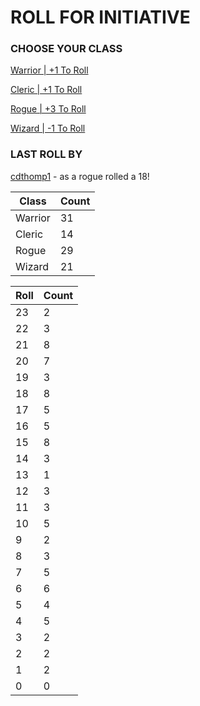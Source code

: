 # ROLL FOR INITIATIVE
### CHOOSE YOUR CLASS

[Warrior | +1 To Roll](https://github.com/benjaminsampica/benjaminsampica/issues/new?title=roll%7Cwarrior&body=Just+click+%27Submit+new+issue%27.)

[Cleric | +1 To Roll](https://github.com/benjaminsampica/benjaminsampica/issues/new?title=roll%7Ccleric&body=Just+click+%27Submit+new+issue%27.)

[Rogue | +3 To Roll](https://github.com/benjaminsampica/benjaminsampica/issues/new?title=roll%7Crogue&body=Just+click+%27Submit+new+issue%27.)

[Wizard | -1 To Roll](https://github.com/benjaminsampica/benjaminsampica/issues/new?title=roll%7Cwizard&body=Just+click+%27Submit+new+issue%27.)
### LAST ROLL BY
[cdthomp1](https://www.github.com/cdthomp1) - as a rogue rolled a 18!

|Class|Count|
|-|-|
|Warrior|31|
|Cleric|14|
|Rogue|29|
|Wizard|21|

|Roll|Count|
|-|-|
|23|2
|22|3
|21|8
|20|7
|19|3
|18|8
|17|5
|16|5
|15|8
|14|3
|13|1
|12|3
|11|3
|10|5
|9|2
|8|3
|7|5
|6|6
|5|4
|4|5
|3|2
|2|2
|1|2
|0|0
